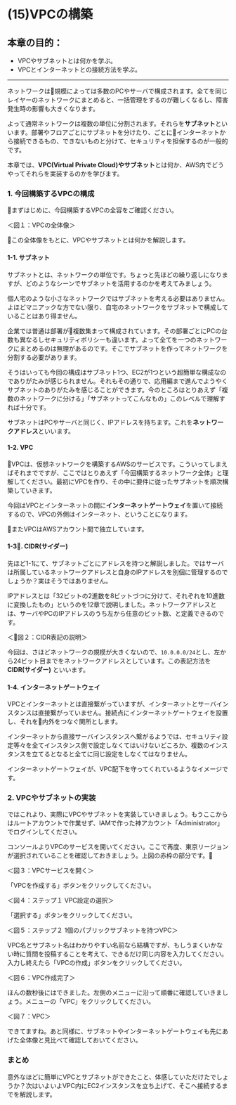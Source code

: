 # (15)VPCの構築

## 本章の目的：

- VPCやサブネットとは何かを学ぶ。
- VPCとインターネットとの接続方法を学ぶ。

***

ネットワークは規模によっては多数のPCやサーバで構成されます。全てを同じレイヤーのネットワークにまとめると、一括管理をするのが難しくなるし、障害発生時の影響も大きくなります。

よって通常ネットワークは複数の単位に分割されます。それらを**サブネット**といいます。部署やフロアごとにサブネットを分けたり、ごとにインターネットから接続できるもの、できないものと分けて、セキュリティを担保するのが一般的です。

本章では、**VPC(Virtual Private Cloud)やサブネット**とは何か、AWS内でどうやってそれらを実装するのかを学びます。

### 1. 今回構築するVPCの構成

まずはじめに、今回構築するVPCの全容をご確認ください。

＜図１：VPCの全体像＞

この全体像をもとに、VPCやサブネットとは何かを解説します。

#### 1-1. サブネット

サブネットとは、ネットワークの単位です。ちょっと先ほどの繰り返しになりますが、どのようなシーンでサブネットを活用するのかを考えてみましょう。

個人宅のような小さなネットワークではサブネットを考える必要はありません。よほどマニアックな方でない限り、自宅のネットワークをサブネットで構成していることはあり得ません。

企業では普通は部署が複数集まって構成されています。その部署ごとにPCの台数も異なるしセキュリティポリシーも違います。よって全てを一つのネットワークにまとめるのは無理があるのです。そこでサブネットを作ってネットワークを分割する必要があります。

そうはいっても今回の構成はサブネット1つ、EC2が1つという超簡単な構成なのでありがたみが感じられません。それもその通りで、応用編まで進んでようやくサブネットのありがたみを感じることができます。今のところはとりあえず「複数のネットワークに分ける」「サブネットってこんなもの」このレベルで理解すれば十分です。

サブネットはPCやサーバと同じく、IPアドレスを持ちます。これを**ネットワークアドレス**といいます。

#### 1-2. VPC

VPCは、仮想ネットワークを構築するAWSのサービスです。こういってしまえばそれまでですが、ここではとりあえず「今回構築するネットワーク全体」と理解してください。最初にVPCを作り、その中に要件に従ったサブネットを順次構築していきます。

今回はVPCとインターネットの間に**インターネットゲートウェイ**を置いて接続するので、VPCの外側はインターネット、ということになります。

またVPCはAWSアカウント間で独立しています。

#### 1-3. CIDR(サイダー)

先ほど1-1にて、サブネットごとにアドレスを持つと解説しました。ではサーバは所属しているネットワークアドレスと自身のIPアドレスを別個に管理するのでしょうか？実はそうではありません。

IPアドレスとは「32ビットの2進数を8ビットづつに分けて、それぞれを10進数に変換したもの」というのを12章で説明しました。ネットワークアドレスとは、サーバやPCのIPアドレスのうち左から任意のビット数、と定義できるのです。

＜図２：CIDR表記の説明＞

今回は、さほどネットワークの規模が大きくないので、```10.0.0.0/24```とし、左から24ビット目までをネットワークアドレスとしています。この表記方法を **CIDR(サイダー)** といいます。

#### 1-4. インターネットゲートウェイ

VPCとインターネットとは直接繋がっていますが、インターネットとサーバインスタンスは直接繋がっていません。接続点にインターネットゲートウェイを設置し、それを内外をつなぐ関所とします。

インターネットから直接サーバインスタンスへ繋がるようでは、セキュリティ設定等々を全てインスタンス側で設定しなくてはいけないどころか、複数のインスタンスを立てるとなると全てに同じ設定をしなくてはなりません。

インターネットゲートウェイが、VPC配下を守ってくれているようなイメージです。

### 2. VPCやサブネットの実装

ではこれより、実際にVPCやサブネットを実装していきましょう。もうここからはルートアカウントで作業せず、IAMで作った神アカウント「Administrator」でログインしてください。

コンソールよりVPCのサービスを開いてください。ここで再度、東京リージョンが選択されていることを確認しておきましょう。上図の赤枠の部分です。

＜図３：VPCサービスを開く＞

「VPCを作成する」ボタンをクリックしてください。

＜図４：ステップ１ VPC設定の選択＞

「選択する」ボタンをクリックしてください。

＜図５：ステップ２ 1個のパブリックサブネットを持つVPC＞

VPC名とサブネット名はわかりやすい名前なら結構ですが、もしうまくいかない時に質問を投稿することを考えて、できるだけ同じ内容を入力してください。入力し終えたら「VPCの作成」ボタンをクリックしてください。

＜図６：VPC作成完了＞

ほんの数秒後にはできました。左側のメニューに沿って順番に確認していきましょう。メニューの「VPC」をクリックしてください。

＜図７：VPC＞

できてますね。あと同様に、サブネットやインターネットゲートウェイも先にあげた全体像と見比べて確認しておいてください。

### まとめ

意外なほどに簡単にVPCとサブネットができたこと、体感していただけたでしょうか？次はいよいよVPC内にEC2インスタンスを立ち上げて、そこへ接続するまでを解説します。

